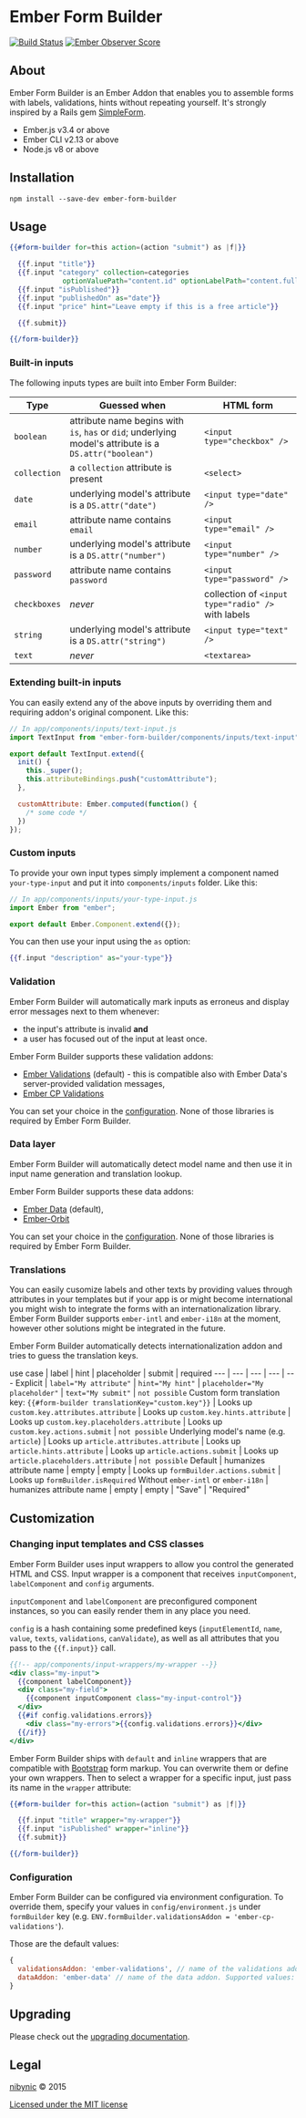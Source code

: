 # Ember Form Builder

[![Build Status](https://travis-ci.org/nibynic/ember-form-builder.svg)](https://travis-ci.org/nibynic/ember-form-builder)
[![Ember Observer Score](https://emberobserver.com/badges/ember-form-builder.svg)](https://emberobserver.com/addons/ember-form-builder)

## About

Ember Form Builder is an Ember Addon that enables you to assemble forms with
labels, validations, hints without repeating yourself. It's strongly inspired by a Rails gem [SimpleForm](https://github.com/plataformatec/simple_form).

* Ember.js v3.4 or above
* Ember CLI v2.13 or above
* Node.js v8 or above

## Installation

```
npm install --save-dev ember-form-builder
```

## Usage

```handlebars
{{#form-builder for=this action=(action "submit") as |f|}}

  {{f.input "title"}}
  {{f.input "category" collection=categories
             optionValuePath="content.id" optionLabelPath="content.fullName"}}
  {{f.input "isPublished"}}
  {{f.input "publishedOn" as="date"}}
  {{f.input "price" hint="Leave empty if this is a free article"}}

  {{f.submit}}

{{/form-builder}}
```

### Built-in inputs

The following inputs types are built into Ember Form Builder:

Type | Guessed when | HTML form
--- | --- | ---
`boolean` | attribute name begins with `is`, `has` or `did`; underlying model's attribute is a `DS.attr("boolean")` | `<input type="checkbox" />`
`collection` | a `collection` attribute is present | `<select>`
`date` | underlying model's attribute is a `DS.attr("date")` | `<input type="date" />`
`email` | attribute name contains `email` | `<input type="email" />`|
`number` | underlying model's attribute is a `DS.attr("number")` | `<input type="number" />`|
`password` | attribute name contains `password` | `<input type="password" />`|
`checkboxes` | _never_ | collection of `<input type="radio" />` with labels
`string` | underlying model's attribute is a `DS.attr("string")` | `<input type="text" />`|
`text` | _never_ | `<textarea>`

### Extending built-in inputs

You can easily extend any of the above inputs by overriding them and requiring addon's original component. Like this:

```js
// In app/components/inputs/text-input.js
import TextInput from "ember-form-builder/components/inputs/text-input";

export default TextInput.extend({
  init() {
    this._super();
    this.attributeBindings.push("customAttribute");
  },

  customAttribute: Ember.computed(function() {
    /* some code */
  })
});

```

### Custom inputs

To provide your own input types simply implement a component named `your-type-input` and put it into `components/inputs` folder. Like this:

```js
// In app/components/inputs/your-type-input.js
import Ember from "ember";

export default Ember.Component.extend({});
```

You can then use your input using the `as` option:

```handlebars
{{f.input "description" as="your-type"}}
```

### Validation

Ember Form Builder will automatically mark inputs as erroneus and display error messages next to them whenever:

* the input's attribute is invalid __and__
* a user has focused out of the input at least once.

Ember Form Builder supports these validation addons:

* [Ember Validations](https://github.com/DockYard/ember-validations) (default) - this is compatible also with Ember Data's server-provided validation messages,
* [Ember CP Validations](https://github.com/DockYard/ember-validations)

You can set your choice in the [configuration](#configuration). None of those libraries is required by Ember Form Builder.

### Data layer

Ember Form Builder will automatically detect model name and then use it in input name generation and translation lookup.

Ember Form Builder supports these data addons:

* [Ember Data](https://github.com/emberjs/data) (default),
* [Ember-Orbit](https://github.com/orbitjs/ember-orbit)

You can set your choice in the [configuration](#configuration). None of those libraries is required by Ember Form Builder.

### Translations

You can easily cusomize labels and other texts by providing values through attributes in your templates but if your app is or might become international you might wish to integrate the forms with an internationalization library.
Ember Form Builder supports `ember-intl` and `ember-i18n` at the moment, however other solutions might be integrated in the future.

Ember Form Builder automatically detects internationalization addon and tries to guess the translation keys.

use case | label | hint | placeholder | submit | required
--- | --- | --- | --- | ---
Explicit | `label="My attribute"` | `hint="My hint"` | `placeholder="My placeholder"` | `text="My submit"` | `not possible`
Custom form translation key: `{{#form-builder translationKey="custom.key"}}` | Looks up `custom.key.attributes.attribute` | Looks up `custom.key.hints.attribute` | Looks up `custom.key.placeholders.attribute` | Looks up `custom.key.actions.submit` | `not possible`
Underlying model's name (e.g. `article`) | Looks up `article.attributes.attribute` | Looks up `article.hints.attribute` | Looks up `article.actions.submit` | Looks up `article.placeholders.attribute` | `not possible`
Default | humanizes attribute name | empty | empty | Looks up `formBuilder.actions.submit` | Looks up `formBuilder.isRequired`
Without `ember-intl` or `ember-i18n` | humanizes attribute name | empty | empty | "Save" | "Required"

## Customization

### Changing input templates and CSS classes

Ember Form Builder uses input wrappers to allow you control the generated HTML and CSS.
Input wrapper is a component that receives `inputComponent`, `labelComponent` and `config` arguments.

`inputComponent` and `labelComponent` are preconfigured component instances, so you can
easily render them in any place you need.

`config` is a hash containing some predefined keys (`inputElementId`, `name`, `value`, `texts`,
`validations`, `canValidate`), as well as all attributes that you pass to
the `{{f.input}}` call.

```handlebars
{{!-- app/components/input-wrappers/my-wrapper --}}
<div class="my-input">
  {{component labelComponent}}
  <div class="my-field">
    {{component inputComponent class="my-input-control"}}
  </div>
  {{#if config.validations.errors}}
    <div class="my-errors">{{config.validations.errors}}</div>
  {{/if}}
</div>
```

Ember Form Builder ships with `default` and `inline` wrappers that are compatible
with [Bootstrap](https://getbootstrap.com/) form markup. You can overwrite them or
define your own wrappers. Then to select a wrapper for a specific input, just pass
its name in the `wrapper` attribute:

```handlebars
{{#form-builder for=this action=(action "submit") as |f|}}

  {{f.input "title" wrapper="my-wrapper"}}
  {{f.input "isPublished" wrapper="inline"}}
  {{f.submit}}

{{/form-builder}}
```

### Configuration

Ember Form Builder can be configured via environment configuration. To override them, specify your values in `config/environment.js` under `formBuilder` key (e.g. `ENV.formBuilder.validationsAddon = 'ember-cp-validations'`).

Those are the default values:

```js
{
  validationsAddon: 'ember-validations', // name of the validations addon. Supported values: "ember-validations" and "ember-cp-validations"
  dataAddon: 'ember-data' // name of the data addon. Supported values: "ember-data" and "ember-orbit"
}
```

## Upgrading ##

Please check out the [upgrading documentation](UPGRADING.md).

## Legal ##

[nibynic](http://nibynic.com) &copy; 2015

[Licensed under the MIT license](http://www.opensource.org/licenses/mit-license.php)
